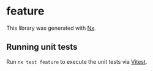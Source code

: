 # feature

This library was generated with [Nx](https://nx.dev).

## Running unit tests

Run `nx test feature` to execute the unit tests via [Vitest](https://vitest.dev/).
